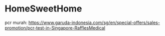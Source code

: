# HomeSweetHome

pcr murah: 
https://www.garuda-indonesia.com/sg/en/special-offers/sales-promotion/pcr-test-in-Singapore-RafflesMedical



